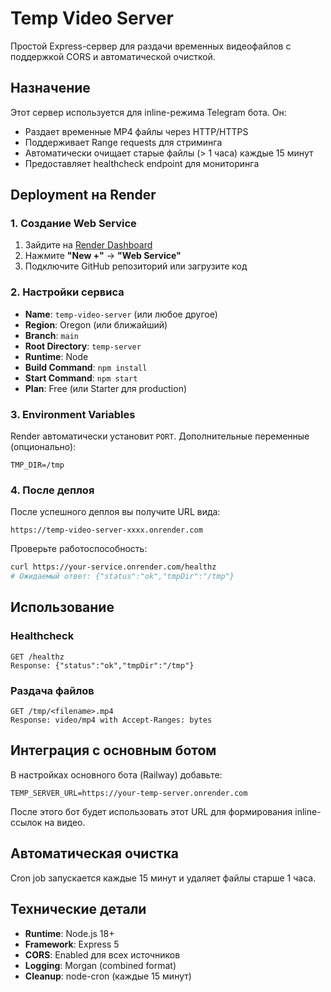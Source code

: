 # Temp Video Server

Простой Express-сервер для раздачи временных видеофайлов с поддержкой CORS и автоматической очисткой.

## Назначение

Этот сервер используется для inline-режима Telegram бота. Он:
- Раздает временные MP4 файлы через HTTP/HTTPS
- Поддерживает Range requests для стриминга
- Автоматически очищает старые файлы (> 1 часа) каждые 15 минут
- Предоставляет healthcheck endpoint для мониторинга

## Deployment на Render

### 1. Создание Web Service

1. Зайдите на [Render Dashboard](https://dashboard.render.com)
2. Нажмите **"New +"** → **"Web Service"**
3. Подключите GitHub репозиторий или загрузите код

### 2. Настройки сервиса

- **Name**: `temp-video-server` (или любое другое)
- **Region**: Oregon (или ближайший)
- **Branch**: `main`
- **Root Directory**: `temp-server`
- **Runtime**: Node
- **Build Command**: `npm install`
- **Start Command**: `npm start`
- **Plan**: Free (или Starter для production)

### 3. Environment Variables

Render автоматически установит `PORT`. Дополнительные переменные (опционально):

```
TMP_DIR=/tmp
```

### 4. После деплоя

После успешного деплоя вы получите URL вида:
```
https://temp-video-server-xxxx.onrender.com
```

Проверьте работоспособность:
```bash
curl https://your-service.onrender.com/healthz
# Ожидаемый ответ: {"status":"ok","tmpDir":"/tmp"}
```

## Использование

### Healthcheck
```
GET /healthz
Response: {"status":"ok","tmpDir":"/tmp"}
```

### Раздача файлов
```
GET /tmp/<filename>.mp4
Response: video/mp4 with Accept-Ranges: bytes
```

## Интеграция с основным ботом

В настройках основного бота (Railway) добавьте:

```env
TEMP_SERVER_URL=https://your-temp-server.onrender.com
```

После этого бот будет использовать этот URL для формирования inline-ссылок на видео.

## Автоматическая очистка

Cron job запускается каждые 15 минут и удаляет файлы старше 1 часа.

## Технические детали

- **Runtime**: Node.js 18+
- **Framework**: Express 5
- **CORS**: Enabled для всех источников
- **Logging**: Morgan (combined format)
- **Cleanup**: node-cron (каждые 15 минут)


